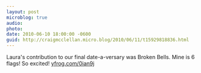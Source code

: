 ```yaml
---
layout: post
microblog: true
audio: 
photo: 
date: 2010-06-10 18:00:00 -0600
guid: http://craigmcclellan.micro.blog/2010/06/11/t15929818836.html
---
```

Laura's contribution to our final date-a-versary was Broken Bells. Mine is 6 flags! So excited! [yfrog.com/0ian9j](http://yfrog.com/0ian9j)
